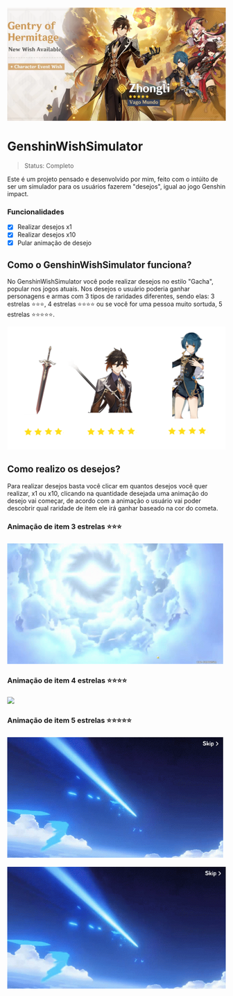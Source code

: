 

![alt text](https://github.com/KaioTrajano/genshinWishSimulator/blob/main/zhonglibanner.png)


<h1>GenshinWishSimulator</h1>

>Status: Completo

Este é um projeto pensado e desenvolvido por mim, feito com o intúito de ser um simulador para os usuários fazerem "desejos", igual ao jogo Genshin impact.

### Funcionalidades

- [x] Realizar desejos x1
- [x] Realizar desejos x10
- [x] Pular animação de desejo

<h2>Como o GenshinWishSimulator funciona?</h2>

<p>No GenshinWishSimulator você pode realizar desejos no estilo "Gacha", popular nos jogos atuais. Nos desejos o usuário poderia ganhar personagens e armas com 3 tipos de raridades diferentes, sendo elas: 3 estrelas ⭐⭐⭐, 4 estrelas ⭐⭐⭐⭐ ou se você for uma pessoa muito sortuda, 5 estrelas ⭐⭐⭐⭐⭐.</p>

![alt text](https://github.com/KaioTrajano/genshinWishSimulator/blob/main/characterdemonstration3.png)
  
 <h2>Como realizo os desejos?</h2>
<p> Para realizar desejos basta você clicar em quantos desejos você quer realizar, x1 ou x10, clicando na quantidade desejada uma animação do desejo vai começar, de acordo com a animação o usuário vai poder descobrir qual raridade de item ele irá ganhar baseado na cor do cometa.</p>

<h3> Animação de item 3 estrelas ⭐⭐⭐<h3>

![](3stargif.gif)

<h3> Animação de item 4 estrelas ⭐⭐⭐⭐<h3>
  
![](wish42.gif)
  
<h3> Animação de item 5 estrelas ⭐⭐⭐⭐⭐<h3>

![](genshin-wish5.gif)
  
<img style=" width: 800px; margin: auto;" src="genshin-wish5.gif">


